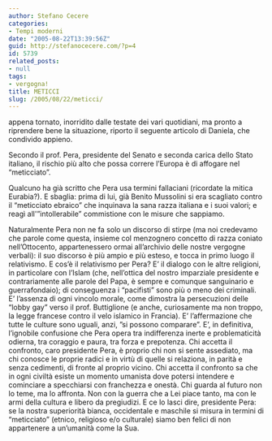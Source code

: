 ```yaml
---
author: Stefano Cecere
categories:
- Tempi moderni
date: "2005-08-22T13:39:56Z"
guid: http://stefanocecere.com/?p=4
id: 5739
related_posts:
- null
tags:
- vergogna!
title: METICCI
slug: /2005/08/22/meticci/
---
```


appena tornato, inorridito dalle testate dei vari quotidiani, ma pronto a riprendere bene la situazione, riporto il seguente articolo di Daniela, che condivido appieno.

Secondo il prof. Pera, presidente del Senato e seconda carica dello Stato italiano, il rischio pi&#xf9; alto che possa correre l&#8217;Europa è di affogare nel &#8220;meticciato&#8221;.
  
Qualcuno ha gi&#xe0; scritto che Pera usa termini fallaciani (ricordate la mitica Eurabia?). E sbaglia: prima di lui, gi&#xe0; Benito Mussolini si era scagliato contro il &#8220;meticciato ebraico&#8221; che inquinava la sana razza italiana e i suoi valori; e reag&#xec; all'&#8221;intollerabile&#8221; commistione con le misure che sappiamo.
  
Naturalmente Pera non ne fa solo un discorso di stirpe (ma noi credevamo che parole come questa, insieme col menzognero concetto di razza coniato nell&#8217;Ottocento, appartenessero ormai all&#8217;archivio delle nostre vergogne verbali): il suo discorso è pi&#xf9; ampio e pi&#xf9; esteso, e tocca in primo luogo il relativismo. E cos&#8217;è il relativismo per Pera? E&#8217; il dialogo con le altre religioni, in particolare con l&#8217;Islam (che, nell&#8217;ottica del nostro imparziale presidente e contrariamente alle parole del Papa, è sempre e comunque sanguinario e guerrafondaio); di conseguenza i &#8220;pacifisti&#8221; sono pi&#xf9; o meno dei criminali. E&#8217; l&#8217;assenza di ogni vincolo morale, come dimostra la persecuzioni delle &#8220;lobby gay&#8221; verso il prof. Buttiglione (e anche, curiosamente ma non troppo, la legge francese contro il velo islamico in Francia). E&#8217; l&#8217;affermazione che tutte le culture sono uguali, anzi,&#xa0;&#8221;si possono comparare&#8221;. E&#8217;, in definitiva, l&#8217;ignobile confusione che Pera opera tra indifferenza inerte e problematicit&#xe0; odierna, tra coraggio e paura, tra forza e prepotenza. Chi accetta il confronto, caro presidente Pera, è proprio chi non si sente assediato, ma chi conosce le proprie radici e in virt&#xf9; di quelle si relaziona, in parit&#xe0; e senza cedimenti, di fronte al proprio vicino. Chi accetta il confronto sa che in ogni civilt&#xe0; esiste un momento umanista dove potersi intendere e cominciare a specchiarsi con franchezza e onest&#xe0;. Chi guarda al futuro non lo teme, ma lo affronta. Non con la guerra che a Lei piace tanto, ma con le armi della cultura e libero da pregiudizi. E ce lo lasci dire, presidente Pera: se la nostra superiorit&#xe0; bianca, occidentale e maschile si misura in termini di &#8220;meticciato&#8221; (etnico, religioso e/o culturale) siamo ben felici di non appartenere a un&#8217;umanit&#xe0; come la Sua.
